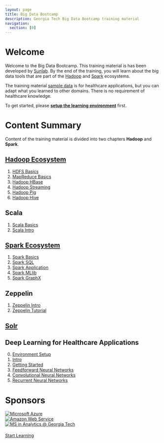 ```yaml
---
layout: page
title: Big Data Bootcamp
description: Georgia Tech Big Data Bootcamp training material
navigation:
  section: [0]
---
```


# Welcome

Welcome to the Big Data Bootcamp. This training material is has been developed by [Sunlab](http://www.sunlab.org/). By the end of the training, you will learn about the big data tools that are part of the [Hadoop](http://hadoop.apache.org) and [Spark](http://spark.apache.org) ecosystems.

The training material [sample data](data) is for healthcare applications, but you can adapt what you learned to other domains. There is no requirement of healthcare knowledge.

To get started, please [**setup the learning environment**](environment) first.

# Content Summary
Content of the training material is divided into two chapters **Hadoop** and **Spark**.

## [Hadoop Ecosystem](hadoop)
1. [HDFS Basics](hdfs-basic)
1. [MapReduce Basics](mapreduce-basic)
2. [Hadoop HBase](hadoop-hbase)
3. [Hadoop Streaming](hadoop-streaming)
4. [Hadoop Pig](hadoop-pig)
5. [Hadoop Hive](hadoop-hive)

## Scala

1. [Scala Basics](scala-basic)
2. [Scala Intro](scala-intro)

## [Spark Ecosystem](spark)
1. [Spark Basics](spark-basic)
2. [Spark SQL](spark-sql)
3. [Spark Application](spark-application)
4. [Spark MLlib](spark-mllib)
5. [Spark GraphX](spark-graphx)

## Zeppelin
1. [Zeppelin Intro](zeppelin-intro)
2. [Zeppelin Tutorial](zeppelin-tutorial)

<!--
## [Spark Examples on Jupyter Notebook](spark-jupyter) (BETA)
1. [Scala Basics](scala-basic-jupyter)
2. [Spark Basics](spark-basic-jupyter)
3. [Spark SQL](spark-sql-jupyter)
4. [Spark Application]()
5. [Spark MLlib]()
6. [Spark GraphX]()
-->

## [Solr](nlp)

## Deep Learning for Healthcare Applications
0. [Environment Setup](dl-setup)
1. [Intro](dl-intro)
2. [Getting Started](dl-start)
3. [Feedforward Neural Networks](dl-fnn)
4. [Convolutional Neural Networks](dl-cnn)
5. [Recurrent Neural Networks](dl-rnn)

<!--
6. [Recurrent Neural Network (Part 2)](dl-rnn2)
-->

# Sponsors

<div class="row" style="margin-bottom: 20px">
<div class="col-xs-4 col-md-3 col-lg-3 vcenter">
<a href="https://azure.microsoft.com/" target="_blank" style="cursor: pointer;">
<img src="{{ site.baseurl }}/image/azure-logo-large.png" class="img-responsive" alt="Microsoft Azure">
</a>
</div>
<div class="col-xs-4 col-md-3 col-lg-3 vcenter">
<a href="https://aws.amazon.com/" target="_blank" style="cursor: pointer;">
<img src="{{ site.baseurl }}/image/aws-logo-large.png" class="img-responsive" alt="Amazon Web Service">
</a>
</div>
<div class="col-xs-4 col-md-3 col-lg-3 vcenter">
<a href="http://analytics.gatech.edu/" target="_blank" style="cursor: pointer;">
<img src="{{ site.baseurl }}/image/gt-analytics-ms.png" class="img-responsive" alt="MS in Analytics @ Georgia Tech">
</a>
</div>
</div>

<div class="text-center col-md-12"><a href="hadoop/" class="btn btn-lg btn-info">Start Learning<span class="glyphicon glyphicon-export"></span></a></div>

